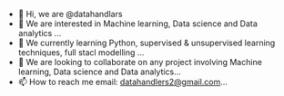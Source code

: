- 👋 Hi, we are @datahandlars
- 👀 We are interested in Machine learning, Data science and Data analytics ...
- 🌱 We currently learning Python, supervised & unsupervised learning techniques, full stacl modelling ...
- 💞️ We are looking to collaborate on any project involving Machine learning, Data science and Data analytics...
- 📫 How to reach me email: datahandlers2@gmail.com...

<!---
datahandlars/datahandlars is a ✨ special ✨ repository because its `README.md` (this file) appears on your GitHub profile.
You can click the Preview link to take a look at your changes.
--->
